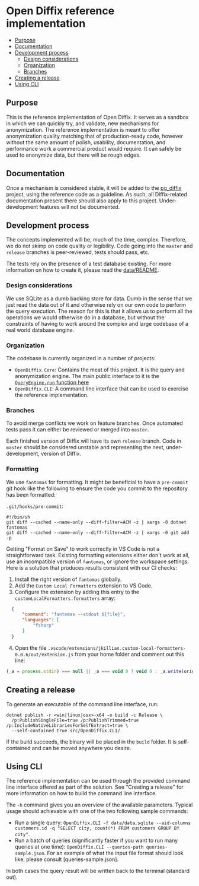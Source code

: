 # Open Diffix reference implementation

- [Purpose](#purpose)
- [Documentation](#documentation)
- [Development process](#development-process)
  - [Design considerations](#design-considerations)
  - [Organization](#organization)
  - [Branches](#branches)
- [Creating a release](#creating-a-release)
- [Using CLI](#using-cli)


## Purpose

This is the reference implementation of Open Diffix.
It serves as a sandbox in which we can quickly try, and validate, new mechanisms for anonymization.
The reference implementation is meant to offer anonymization quality matching that of production-ready code, however
without the same amount of polish, usability, documentation, and performance work a commercial product would require.
It can safely be used to anonymize data, but there will be rough edges.

## Documentation

Once a mechanism is considered stable, it will be added to the [pg_diffix](https://github.com/diffix/pg_diffix) project, using the
reference code as a guideline.
As such, all Diffix-related documentation present there should also apply to this project. Under-development features will not be documented.

## Development process

The concepts implemented will be, much of the time, complex. Therefore, we do not skimp on code quality or legibility.
Code going into the `master` and `release` branches is peer-reviewed, tests should pass, etc.

The tests rely on the presence of a test database existing.
For more information on how to create it, please read the [data/README](data/README.md).

### Design considerations

We use SQLite as a dumb backing store for data. Dumb in the sense that we just read the data out of it and
otherwise rely on our own code to perform the query execution. The reason for this is that it allows us to
perform all the operations we would otherwise do in a database, but without the constraints of having to work
around the complex and large codebase of a real world database engine.

### Organization

The codebase is currently organized in a number of projects:

- `OpenDiffix.Core`: Contains the meat of this project. It is the query and anonymization engine.
  The main public interface to it is the [`QueryEngine.run` function here](src/OpenDiffix.Core/QueryEngine.fs)
- `OpenDiffix.CLI`: A command line interface that can be used to exercise the reference implementation.

### Branches

To avoid merge conflicts we work on feature branches. Once automated tests pass it can either be reviewed
or merged into `master`.

Each finished version of Diffix will have its own `release` branch. Code in `master` should be considered unstable and
representing the next, under-development, version of Diffix.

### Formatting

We use `fantomas` for formatting.
It might be beneficial to have a `pre-commit` git hook like the following to ensure the code
you commit to the repository has been formatted:

`.git/hooks/pre-commit`:

```
#!/bin/sh
git diff --cached --name-only --diff-filter=ACM -z | xargs -0 dotnet fantomas
git diff --cached --name-only --diff-filter=ACM -z | xargs -0 git add -p
```

Getting "Format on Save" to work correctly in VS Code is not a straightforward task.
Existing formatting extensions either don't work at all, use an incompatible version of `fantomas`, or ignore the workspace settings.
Here is a solution that produces results consistent with our CI checks:

1. Install the right version of `fantomas` globally.
2. Add the `Custom Local Formatters` extension to VS Code.
3. Configure the extension by adding this entry to the `customLocalFormatters.formatters` array:
```json
  {
      "command": "fantomas --stdout ${file}",
      "languages": [
          "fsharp"
      ]
  }
```
4. Open the file `.vscode/extensions/jkillian.custom-local-formatters-0.0.6/out/extension.js` from your home folder and comment out this line:
```js
(_a = process.stdin) === null || _a === void 0 ? void 0 : _a.write(originalDocumentText);
```

## Creating a release

To generate an executable of the command line interface, run:

```
dotnet publish -r <win|linux|osx>-x64 -o build -c Release \
  /p:PublishSingleFile=true /p:PublishTrimmed=true /p:IncludeNativeLibrariesForSelfExtract=true \
  --self-contained true src/OpenDiffix.CLI/
```

If the build succeeds, the binary will be placed in the `build` folder.
It is self-contained and can be moved anywhere you desire.

## Using CLI

The reference implementation can be used through the provided command line interface offered as part of the solution.
See "Creating a release" for more information on how to build the command line interface.

The `-h` command gives you an overview of the available parameters. Typical usage should achievable with one of the
two following sample commands:

- Run a single query: `OpenDiffix.CLI -f data/data.sqlite --aid-columns customers.id -q "SELECT city, count(*) FROM
  customers GROUP BY city"`.
- Run a batch of queries (significantly faster if you want to run many queries at one time): `OpenDiffix.CLI
  --queries-path queries-sample.json`. For an example of what the input file format should look like,
  please consult [queries-sample.json].

In both cases the query result will be written back to the terminal (standard out).

